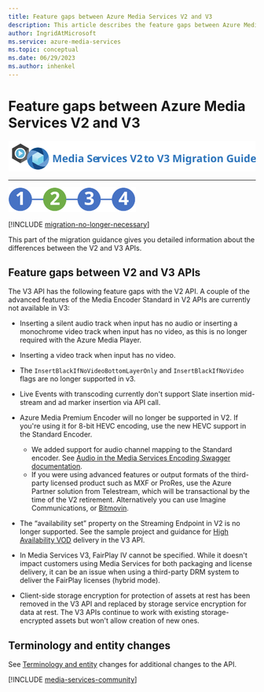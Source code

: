 ```yaml
---
title: Feature gaps between Azure Media Services V2 and V3
description: This article describes the feature gaps between Azure Media Services V2 to v3.
author: IngridAtMicrosoft
ms.service: azure-media-services
ms.topic: conceptual
ms.date: 06/29/2023
ms.author: inhenkel
---
```


# Feature gaps between Azure Media Services V2 and V3

![migration guide logo](./media/migration-guide/azure-media-services-logo-migration-guide.svg)

<hr color="#5ea0ef" size="10">

![migration steps 2](./media/migration-guide/steps-2.svg)

[!INCLUDE [migration-no-longer-necessary](includes/migration-no-longer-necessary.md)]

This part of the migration guidance gives you detailed information about the differences between the V2 and V3 APIs.

## Feature gaps between V2 and V3 APIs

The V3 API has the following feature gaps with the V2 API. A couple
of the advanced features of the Media Encoder Standard in V2 APIs are currently not available in V3:

- Inserting a silent audio track when input has no audio or inserting a monochrome video track when input has no video, as this is no longer required with the Azure Media Player.

- Inserting a video track when input has no video.

- The `InsertBlackIfNoVideoBottomLayerOnly` and `InsertBlackIfNoVideo` flags are no longer supported in v3.

- Live Events with transcoding currently don't support Slate insertion mid-stream and ad marker insertion via API call.

- Azure Media Premium Encoder will no longer be supported in V2. If you're using it for 8-bit HEVC encoding, use the new HEVC support in the Standard Encoder.
    - We added support for audio channel mapping to the Standard encoder.  See [Audio in the Media Services Encoding Swagger documentation](https://github.com/Azure/azure-rest-api-specs/blob/master/specification/mediaservices/resource-manager/Microsoft.Media/stable/2020-05-01/Encoding.json).
    - If you were using advanced features or output formats of the third-party licensed product such as MXF or ProRes, use the Azure Partner solution from Telestream, which will be transactional by the time of the V2 retirement. Alternatively you can use Imagine Communications, or [Bitmovin](http://bitmovin.com).

- The “availability set” property on the Streaming Endpoint in V2 is no longer supported. See the sample project and guidance for [High Availability VOD](./architecture-high-availability-encoding-concept.md) delivery in the V3 API.

- In Media Services V3, FairPlay IV cannot be specified. While it doesn't impact customers using Media Services for both packaging and license delivery, it can be an issue when using a third-party DRM system to deliver the FairPlay licenses (hybrid mode).

- Client-side storage encryption for protection of assets at rest has been removed in the V3 API and replaced by storage service encryption for data at rest. The V3 APIs continue to work with existing storage-encrypted assets but won't allow creation of new ones.

## Terminology and entity changes

See [Terminology and entity](migrate-v-2-v-3-differences-terminology.md) changes for additional changes to the API.

[!INCLUDE [media-services-community](includes/media-services-community.md)]
